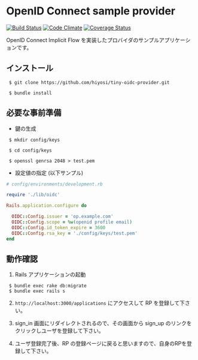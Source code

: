 # OpenID Connect sample provider
[![Build Status](https://travis-ci.org/hiyosi/tiny-oidc-provider.png)](https://travis-ci.org/hiyosi/tiny-oidc-provider)
[![Code Climate](https://codeclimate.com/github/hiyosi/tiny-oidc-provider/badges/gpa.svg)](https://codeclimate.com/github/hiyosi/tiny-oidc-provider)
[![Coverage Status](https://coveralls.io/repos/hiyosi/tiny-oidc-provider/badge.png?branch=master)](https://coveralls.io/r/hiyosi/tiny-oidc-provider?branch=master)

OpenID Connect Implicit Flow を実装したプロバイダのサンプルアプリケーションです。

## インストール

````
 $ git clone https://github.com/hiyosi/tiny-oidc-provider.git

 $ bundle install
````

## 必要な事前準備
- 鍵の生成

````
 $ mkdir config/keys

 $ cd config/keys

 $ openssl genrsa 2048 > test.pem

````

- 設定値の指定 (以下サンプル)

````.rb
# config/environments/development.rb

require './lib/oidc'

Rails.application.configure do

  OIDC::Config.issuer = 'op.example.com'
  OIDC::Config.scope = %w(openid profile email)
  OIDC::Config.id_token_expire = 3600
  OIDC::Config.rsa_key = './config/keys/test.pem'
end

````

## 動作確認

1. Rails アプリケーションの起動

````
 $ bundle exec rake db:migrate
 $ bundle exec rails s
````

2. ``` http://localhost:3000/applications ``` にアクセスして RP を登録して下さい。

3. sign_in 画面にリダイレクトされるので、その画面から sign_up のリンクをクリックしユーザを登録して下さい。

4. ユーザ登録完了後、RP の登録ページに戻ると思いますので、自身のRPを登録して下さい。


